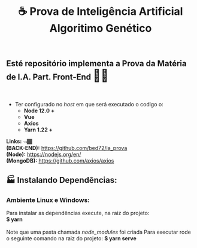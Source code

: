<h1 align="center">
 &#9749; Prova de Inteligência Artificial Algoritimo Genético
</h1><br/>

## Esté repositório implementa a Prova da Matéria de I.A. Part. Front-End <span style="font-size: 32px">&#129497;&#127997;</span>

<br/>

- Ter configurado no <i>host</i> em que será executado o codigo o:<br/>
  - <strong>Node 12.0 + </strong> <br/>
  - <strong>Vue </strong> <br/>
  - <strong>Axios </strong> <br/>
  - <strong>Yarn 1.22 + </strong> <br/>

<strong>Links:</strong> <span>&#128072;&#127998;</span><br/>
<strong>(BACK-END):</strong> https://github.com/bed72/ia_prova<br/>
<strong>(Node):</strong> https://nodejs.org/en/<br/>
<strong>(MongoDB):</strong> https://github.com/axios/axios<br/>

## :factory: Instalando Dependências: <br/>

### <strong>Ambiente Linux e Windows:</strong><br/>

Para instalar as dependências execute, na raiz do projeto: <br/>
<strong>$ yarn</strong><br/><br/>
Note que uma pasta chamada <i>node_modules</i> foi criada
Para executar rode o seguinte comando na raiz do projeto:
<strong>$ yarn serve</strong><br/>

